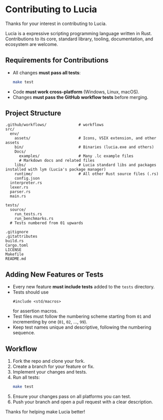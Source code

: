 # Contributing to Lucia

Thanks for your interest in contributing to Lucia.

Lucia is a expressive scripting programming language written in Rust. Contributions to its core, standard library, tooling, documentation, and ecosystem are welcome.

## Requirements for Contributions

- All changes **must pass all tests**:
  ```bash
  make test
  ```
- Code **must work cross-platform** (Windows, Linux, macOS).
- Changes **must pass the GitHub workflow tests** before merging.

## Project Structure

```
.github/workflows/              # workflows
src/
  env/
    assets/                     # Icons, VSIX extension, and other assets
    bin/                        # Binaries (lucia.exe and others)
    Docs/
      examples/                 # Many .lc example files
      # Markdown docs and related files
    libs/                       # Lucia standard libs and packages installed with lym (Lucia's package manager)
    runtime/                    # All other Rust source files (.rs)
    config.json
  interpreter.rs
  lexer.rs
  parser.rs
  main.rs

tests/
  source/
    run_tests.rs
    run_benchmarks.rs
  # Tests numbered from 01 upwards

.gitignore
.gitattributes
build.rs
Cargo.toml
LICENSE
Makefile
README.md
```

## Adding New Features or Tests

- Every new feature **must include tests** added to the `tests` directory.
- Tests should use 
  ```lucia
  #include <std/macros>
  ```
  for assertion macros.
- Test files must follow the numbering scheme starting from `01` and incrementing by one (`01`, `02`, ..., `99`).
- Keep test names unique and descriptive, following the numbering sequence.

## Workflow

1. Fork the repo and clone your fork.
2. Create a branch for your feature or fix.
3. Implement your changes and tests.
4. Run all tests:
   ```bash
   make test
   ```
5. Ensure your changes pass on all platforms you can test.
6. Push your branch and open a pull request with a clear description.

Thanks for helping make Lucia better!
